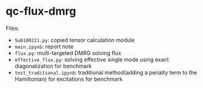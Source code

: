 # qc-flux-dmrg

Files:

- `Sub180221.py`: copied tensor calculation module
- `main.ipynb`: report note
- `flux.py`: multi-targeted DMRG solving flux
- `effective_flux.py`: solving effective single mode using exact diagonalization for benchmark
- `test_traditional.ipynb`: traditional method(adding a penalty term to the Hamiltonian) for excitations for benchmark
